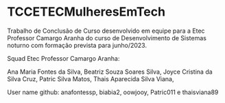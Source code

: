 # TCCETECMulheresEmTech

Trabalho de Conclusão de Curso desenvolvido em equipe para a Etec Professor Camargo Aranha do curso de Desenvolvimento de Sistemas noturno com formação prevista para junho/2023.

Squad Etec Professor Camargo Aranha:

 Ana Maria Fontes da Silva,
 Beatriz Souza Soares Silva,
 Joyce Cristina da Silva Cruz,
 Patric Silva Matos,
 Thais Aparecida Silva Viana,
 
 User name github: anafontessp, biabia2, oowjooy, Patric011 e thaisviana89
